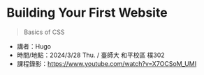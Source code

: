 ﻿# Building Your First Website
> Basics of CSS
- 講者：Hugo
- 時間/地點：2024/3/28 Thu. / 臺師大 和平校區 樸302
- 課程錄影：https://www.youtube.com/watch?v=X7OCSoM_UMI 